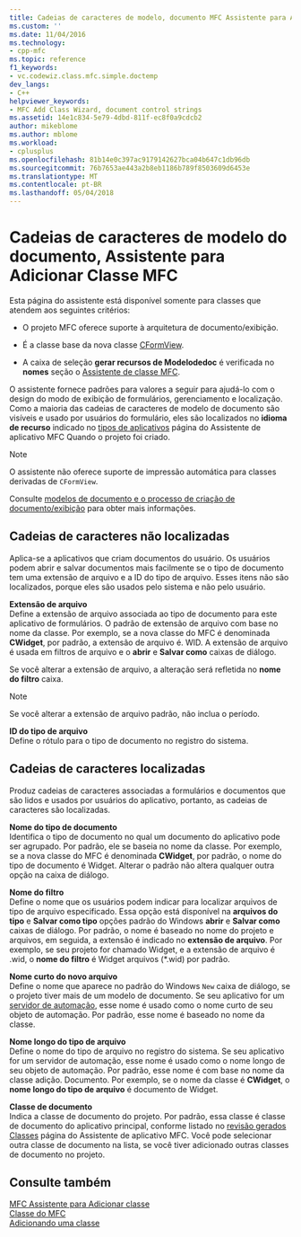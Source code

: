 ```yaml
---
title: Cadeias de caracteres de modelo, documento MFC Assistente para Adicionar classe | Microsoft Docs
ms.custom: ''
ms.date: 11/04/2016
ms.technology:
- cpp-mfc
ms.topic: reference
f1_keywords:
- vc.codewiz.class.mfc.simple.doctemp
dev_langs:
- C++
helpviewer_keywords:
- MFC Add Class Wizard, document control strings
ms.assetid: 14e1c834-5e79-4dbd-811f-ec8f0a9cdcb2
author: mikeblome
ms.author: mblome
ms.workload:
- cplusplus
ms.openlocfilehash: 81b14e0c397ac9179142627bca04b647c1db96db
ms.sourcegitcommit: 76b7653ae443a2b8eb1186b789f8503609d6453e
ms.translationtype: MT
ms.contentlocale: pt-BR
ms.lasthandoff: 05/04/2018
---
```

# <a name="document-template-strings-mfc-add-class-wizard"></a>Cadeias de caracteres de modelo do documento, Assistente para Adicionar Classe MFC
Esta página do assistente está disponível somente para classes que atendem aos seguintes critérios:  
  
-   O projeto MFC oferece suporte à arquitetura de documento/exibição.  
  
-   É a classe base da nova classe [CFormView](../../mfc/reference/cformview-class.md).  
  
-   A caixa de seleção **gerar recursos de Modelodedoc** é verificada no **nomes** seção o [Assistente de classe MFC](../../mfc/reference/mfc-add-class-wizard.md).  
  
 O assistente fornece padrões para valores a seguir para ajudá-lo com o design do modo de exibição de formulários, gerenciamento e localização. Como a maioria das cadeias de caracteres de modelo de documento são visíveis e usado por usuários do formulário, eles são localizados no **idioma de recurso** indicado no [tipos de aplicativos](../../mfc/reference/application-type-mfc-application-wizard.md) página do Assistente de aplicativo MFC Quando o projeto foi criado.  
  
> [!NOTE]
>  O assistente não oferece suporte de impressão automática para classes derivadas de `CFormView`.  
  
 Consulte [modelos de documento e o processo de criação de documento/exibição](../../mfc/document-templates-and-the-document-view-creation-process.md) para obter mais informações.  
  
## <a name="nonlocalized-strings"></a>Cadeias de caracteres não localizadas  
 Aplica-se a aplicativos que criam documentos do usuário. Os usuários podem abrir e salvar documentos mais facilmente se o tipo de documento tem uma extensão de arquivo e a ID do tipo de arquivo. Esses itens não são localizados, porque eles são usados pelo sistema e não pelo usuário.  
  
 **Extensão de arquivo**  
 Define a extensão de arquivo associada ao tipo de documento para este aplicativo de formulários. O padrão de extensão de arquivo com base no nome da classe. Por exemplo, se a nova classe do MFC é denominada **CWidget**, por padrão, a extensão de arquivo é. WID. A extensão de arquivo é usada em filtros de arquivo e o **abrir** e **Salvar como** caixas de diálogo.  
  
 Se você alterar a extensão de arquivo, a alteração será refletida no **nome do filtro** caixa.  
  
> [!NOTE]
>  Se você alterar a extensão de arquivo padrão, não inclua o período.  
  
 **ID do tipo de arquivo**  
 Define o rótulo para o tipo de documento no registro do sistema.  
  
## <a name="localized-strings"></a>Cadeias de caracteres localizadas  
 Produz cadeias de caracteres associadas a formulários e documentos que são lidos e usados por usuários do aplicativo, portanto, as cadeias de caracteres são localizadas.  
  
 **Nome do tipo de documento**  
 Identifica o tipo de documento no qual um documento do aplicativo pode ser agrupado. Por padrão, ele se baseia no nome da classe. Por exemplo, se a nova classe do MFC é denominada **CWidget**, por padrão, o nome do tipo de documento é Widget. Alterar o padrão não altera qualquer outra opção na caixa de diálogo.  
  
 **Nome do filtro**  
 Define o nome que os usuários podem indicar para localizar arquivos de tipo de arquivo especificado. Essa opção está disponível na **arquivos do tipo** e **Salvar como tipo** opções padrão do Windows **abrir** e **Salvar como** caixas de diálogo. Por padrão, o nome é baseado no nome do projeto e arquivos, em seguida, a extensão é indicado no **extensão de arquivo**. Por exemplo, se seu projeto for chamado Widget, e a extensão de arquivo é .wid, o **nome do filtro** é Widget arquivos (*.wid) por padrão.  
  
 **Nome curto do novo arquivo**  
 Define o nome que aparece no padrão do Windows `New` caixa de diálogo, se o projeto tiver mais de um modelo de documento. Se seu aplicativo for um [servidor de automação](../../mfc/automation-servers.md), esse nome é usado como o nome curto de seu objeto de automação. Por padrão, esse nome é baseado no nome da classe.  
  
 **Nome longo do tipo de arquivo**  
 Define o nome do tipo de arquivo no registro do sistema. Se seu aplicativo for um servidor de automação, esse nome é usado como o nome longo de seu objeto de automação. Por padrão, esse nome é com base no nome da classe adição. Documento. Por exemplo, se o nome da classe é **CWidget**, o **nome longo do tipo de arquivo** é documento de Widget.  
  
 **Classe de documento**  
 Indica a classe de documento do projeto. Por padrão, essa classe é classe de documento do aplicativo principal, conforme listado no [revisão gerados Classes](../../mfc/reference/generated-classes-mfc-application-wizard.md) página do Assistente de aplicativo MFC. Você pode selecionar outra classe de documento na lista, se você tiver adicionado outras classes de documento no projeto.  
  
## <a name="see-also"></a>Consulte também  
 [MFC Assistente para Adicionar classe](../../mfc/reference/mfc-add-class-wizard.md)   
 [Classe do MFC](../../mfc/reference/adding-an-mfc-class.md)   
 [Adicionando uma classe](../../ide/adding-a-class-visual-cpp.md)
